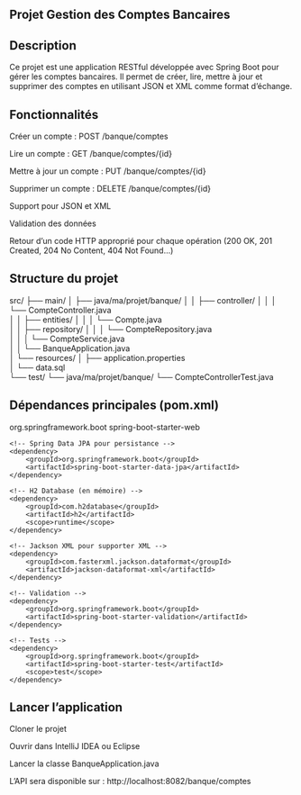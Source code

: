 ## Projet Gestion des Comptes Bancaires
## Description

Ce projet est une application RESTful développée avec Spring Boot pour gérer les comptes bancaires.
Il permet de créer, lire, mettre à jour et supprimer des comptes en utilisant JSON et XML comme format d’échange.



## Fonctionnalités

Créer un compte : POST /banque/comptes

Lire un compte : GET /banque/comptes/{id}

Mettre à jour un compte : PUT /banque/comptes/{id}

Supprimer un compte : DELETE /banque/comptes/{id}

Support pour JSON et XML

Validation des données

Retour d’un code HTTP approprié pour chaque opération (200 OK, 201 Created, 204 No Content, 404 Not Found…)


## Structure du projet
src/
├── main/
│   ├── java/ma/projet/banque/
│   │   ├── controller/
│   │   │   └── CompteController.java       
│   │   ├── entities/
│   │   │   └── Compte.java                 
│   │   ├── repository/
│   │   │   └── CompteRepository.java      
│   │   │   └── CompteService.java         
│   │   └── BanqueApplication.java         
│   └── resources/
│       ├── application.properties         
│       └── data.sql                        
└── test/
└── java/ma/projet/banque/
└── CompteControllerTest.java      



## Dépendances principales (pom.xml)
<dependencies>
<!-- Spring Boot Web pour REST -->
<dependency>
<groupId>org.springframework.boot</groupId>
<artifactId>spring-boot-starter-web</artifactId>
</dependency>

    <!-- Spring Data JPA pour persistance -->
    <dependency>
        <groupId>org.springframework.boot</groupId>
        <artifactId>spring-boot-starter-data-jpa</artifactId>
    </dependency>

    <!-- H2 Database (en mémoire) -->
    <dependency>
        <groupId>com.h2database</groupId>
        <artifactId>h2</artifactId>
        <scope>runtime</scope>
    </dependency>

    <!-- Jackson XML pour supporter XML -->
    <dependency>
        <groupId>com.fasterxml.jackson.dataformat</groupId>
        <artifactId>jackson-dataformat-xml</artifactId>
    </dependency>

    <!-- Validation -->
    <dependency>
        <groupId>org.springframework.boot</groupId>
        <artifactId>spring-boot-starter-validation</artifactId>
    </dependency>

    <!-- Tests -->
    <dependency>
        <groupId>org.springframework.boot</groupId>
        <artifactId>spring-boot-starter-test</artifactId>
        <scope>test</scope>
    </dependency>
</dependencies>



## Lancer l’application

Cloner le projet

Ouvrir dans IntelliJ IDEA ou Eclipse

Lancer la classe BanqueApplication.java

L’API sera disponible sur : http://localhost:8082/banque/comptes